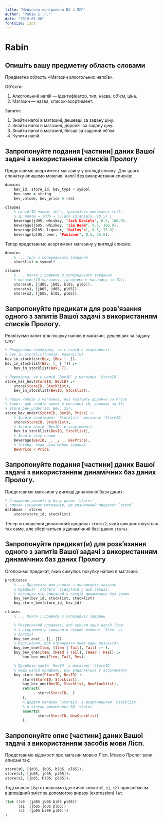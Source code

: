 ```yaml
---
title: "Модульна контрольна №2 з ФЛП"
author: "Рабін І. Р."
date: "2019-05-06"
fontsize: 11pt
---
```

# Rabin

## Опишіть вашу предметну область словами
Предметна область «Магазин алкогольних напоїв».

Об'єкти:

1. Алкогольний напій — ідентифікатор, тип, назва, об'єм, ціна.
2. Магазин — назва, список-асортимент.

Запити:

1. Знайти напої в магазині, дешевші за задану ціну.
2. Знайти напої в магазині, дорожчі за задану ціну.
3. Знайти напої в магазині, більші за заданий об'єм.
4. Купити напій.

## Запропонуйте подання [частини] даних Вашої задачі з використанням списків Прологу

Представимо асортимент магазину у вигляді списку. Для цього спочатку опишемо можливі напої без використання списків:
```prolog
domains
    bev_id, store_id, bev_type = symbol
    bev_name = string
    bev_volume, bev_price = real

clauses
    % напій(ID напою, ім'я, тривалість виконання (с)).
    % ID напою = jd05 — (J)ack (D)aniels, (0.5) L
    beverage(jd05, whiskey, "Jack Daniels", 0.5, 100.0).
    beverage(jb05, whiskey, "Jim Beam", 0.5, 100.0).
    beverage(bl05, liqueur, "Bailey's", 0.5, 75.0).
    beverage(pl05, beer, "Paulaner", 0.5, 25.0).
```

Тепер представимо асортимент магазину у вигляді списків:
```prolog
domains
    % ... Типи з попереднього завдання
    stocklist = symbol*

clauses
    % ... Факти і правила з попереднього завдання
    % магазин(ID магазину, [асортимент магазину за ID]).
    store(s0, [jd05, jb05, bl05, pl05]).
    store(s1, [jb05, jd05, pl05]).
    store(s2, [jb05, bl05, pl05]).
```

## Запропонуйте предикати для розв'язання одного з запитів Вашої задачі з використанням списків Прологу.
Реалізуємо запит для пошуку напоїв в магазині, дешевших за задану ціну:
```prolog
% Рекурсивна перевірка, чи є напій в асортименті
% bev_in_stocklist(напій, наявність)
bev_in_stocklist(Bev, [Bev | _]).
bev_in_stocklist(Bev, [_ | T]) :-
    bev_in_stocklist(Bev, T).

% Перевірка, чи є напій `BevID` у магазині `StoreID`
store_has_bev(StoreID, BevID) :-
    store(StoreID, Stocklist),
    bev_in_stocklist(BevID, Stocklist).

% Пошук напоїв у магазині, які коштують дорожче за Price
% Запит, щоб знайти напої в магазині s0, дешевші за 35:
% store_bev_under(s0, Bev, 35).
store_bev_under(StoreID, BevID, Price) :-
    % Знайти асортимент `Stocklist` магазину `StoreID`
    store(StoreID, Stocklist),
    % Знайти напій `BevID` в асортименті
    bev_in_stocklist(BevID, Stocklist),
    % Знайти ціну напою
    beverage(BevID, _, _, _, BevPrice),
    % Істина, якщо ціна менше заданої
    BevPrice < Price.
```

## Запропонуйте подання [частини] даних Вашої задачі з використанням динамічних баз даних Прологу.
Представимо магазини у вигляді динамічної бази даних:
```prolog
% Створюємо динамічну базу даних `stores` —
% список існуючих магазинів, де визначений предикат `store`
database - stores
    store(store_id, stocklist)
```
Тепер оголошений динамічний предикат `store/2`, який використовується так само, але зберігається в динамічний базі даних `stores`.

## Запропонуйте предикат(и) для розв’язання одного з запитів Вашої задачі з використанням динамічних баз даних Прологу
Оголосимо предикат, який симулює покупку напою в магазині:
```prolog
predicates
    % ... Предикати для напоїв з попередніх завдань
    % Предикат `store/2` відсутній у цій секції,
    % оскільки він описаний у секції динамічних баз даних
    buy_bev(bev_id, stocklist, stocklist)
    buy_store_bev(store_id, bev_id)

clauses
    % ... Факти і правила з попередніх завдань

    % Рекурсивний предикат, щоб купити один напій Item
    % з асортименту (видалити перший елемент `Item` зі
    % списку)
    buy_bev_one(_, [], []).
    % Відсікання, щоб отримувати лише один результат
    buy_bev_one(Item, [Item | Tail], Tail) :- !.
    buy_bev_one(Item, [Head | Tail], [Head | Res]) :-
        buy_bev_one(Item, Tail, Res).

    % Придбати напій `BevID` в магазині `StoreID`
    % Якщо напій придбали, він видаляється з асортименту
    buy_store_bev(StoreID, BevID) :-
        store(StoreID, Stocklist),
        buy_bev_one(BevID, Stocklist, NewStocklist),
        retract(
               store(StoreID, _)
        ),
        % Додати магазин `StoreID` з асортиментом `Stocklist`
        % в кінець динамічної БД `stores`
        assertz(
               store(StoreID, NewStocklist)
        ).
```

## Запропонуйте опис [частини] даних Вашої задачі з використанням засобів мови Лісп.
Представимо відомості про магазин мовою Лісп. Мовою Пролог вони описані так:
```prolog
store(s0, [jd05, jb05, bl05, pl05]).
store(s1, [jb05, jd05, pl05]).
store(s2, [jb05, bl05, pl05]).
```

Тоді мовою Lisp створюємо ідентичні змінні `s0`, `s1`, `s2` і присвоїмо їм відповідний зміст за допомогою виразу (expression) `let`:
```lisp
(let ((s0 '(jd05 jb05 bl05 pl05))
      (s1 '(jb05 jd05 pl05))
      (s2 '(jb05 bl05 pl05)))
)
```
